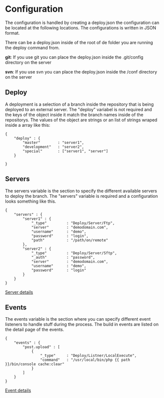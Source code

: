 # Configuration

The configuration is handled by creating a deploy.json the configuration can be located at the following locations. The configurations is written in JSON format.

There can be a deploy.json inside of the root of de folder you are running the deploy command from.

**git**: If you use git you can place the deploy.json inside the .git/config directory on the server

**svn**: If you use svn you can place the deploy.json inside the <repodir>/conf directory on the server 

## Deploy

A deployment is a selection of a branch inside the repository that is being deployed to an external server. The "deploy" variabel is not required and the keys of the object inside it match the branch names inside of the repositorys. The values of the object are strings or an list of strings wraped inside a array like this:


	{
		"deploy" : {
			"master"		: "server1",
			"development"	: "server2",
			"special"		: ["server1", "server"]
		}
		
	}
	
## Servers

The servers variable is the section to specify the different available servers to deploy the branch. The "servers" variable is required and a configuration looks something like this.

	{
		"servers" : {
			"server1" : {
				"_type"			: "Deploy/Server/Ftp",
				"server"		: "demodomain.com",
				"username"		: "demo",
				"password"		: "login",
				"path"			: "/path/on/remote"
			},
			"server2" : {
				"_type"			: "Deploy/Server/Sftp",
				"_auth"			: "password",
				"server"		: "demodomain.com",
				"username"		: "demo",
				"password"		: "login"
			}
		}
	}
	
[Server details](servers.md)

## Events

The events variable is the section where you can specify different event listeners to handle stuff during the process. The build in events are listed on the detail page of the events. 

	{
		"events" : {
			"post.upload" : [
				{
					"_type"		: "Deploy/Listner/LocalExecute",
					"command"	: "/usr/local/bin/php {{ path }}/bin/console cache:clear"
				}
			]
		}
	}

[Event details](events.md)

